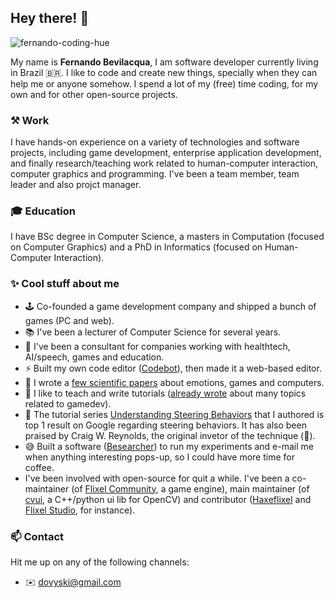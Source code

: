 ## Hey there! 👋

![fernando-coding-hue](https://user-images.githubusercontent.com/512405/151720112-d9ef168d-6526-4eda-a13f-707ad53ddaab.gif)

My name is **Fernando Bevilacqua**, I am software developer currently living in Brazil 🇧🇷. I like to code and create new things, specially when they can help me or anyone somehow. I spend a lot of my (free) time coding, for my own and for other open-source projects.

### ⚒️ Work

I have hands-on experience on a variety of technologies and software projects, including game development, enterprise application development, and finally research/teaching work related to human-computer interaction, computer graphics and programming. I've been a team member, team leader and also projct manager.

### 🎓 Education

I have BSc degree in Computer Science, a masters in Computation (focused on Computer Graphics) and a PhD in Informatics (focused on Human-Computer Interaction).

### ✨ Cool stuff about me

- 🕹️ Co-founded a game development company and shipped a bunch of games (PC and web).
- 📚 I've been a lecturer of Computer Science for several years.
- 📡 I've been a consultant for companies working with healthtech, AI/speech, games and education.
- ⚡ Built my own code editor ([Codebot](https://github.com/Dovyski/Codebot)), then made it a web-based editor.
- 🔭 I wrote a [few scientific papers](https://www.fernandobevilacqua.com/academic/publications/) about emotions, games and computers.
- 💬 I like to teach and write tutorials ([already wrote](https://tutsplus.com/authors/fernando-bevilacqua) about many topics related to gamedev).
- 🙌 The tutorial series [Understanding Steering Behaviors](https://gamedevelopment.tutsplus.com/series/understanding-steering-behaviors--gamedev-12732) that I authored is top 1 result on Google regarding steering behaviors. It has also been praised by Craig W. Reynolds, the original invetor of the technique (🤯).
- 😅 Built a software ([Besearcher](https://github.com/Dovyski/Besearcher)) to run my experiments and e-mail me when anything interesting pops-up, so I could have more time for coffee.
- I've been involved with open-source for quit a while. I've been a co-maintainer (of [Flixel Community](https://github.com/flixelcommunity), a game engine), main maintainer (of [cvui](https://github.com/Dovyski/cvui), a C++/python ui lib for OpenCV) and contributor ([Haxeflixel](https://github.com/haxeflixel) and [Flixel Studio](https://github.com/Dovyski/flixel-studio), for instance).

### 📫 Contact

Hit me up on any of the following channels:

- ✉️ dovyski@gmail.com
